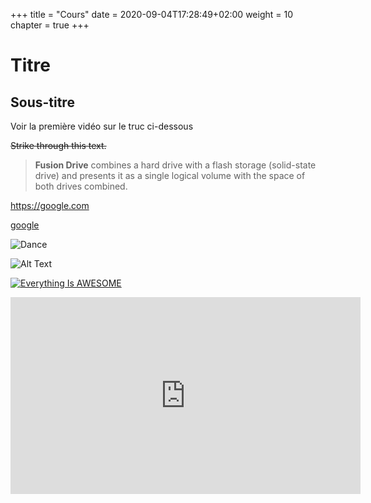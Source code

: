 +++
  title = "Cours"
  date = 2020-09-04T17:28:49+02:00
  weight = 10
  chapter = true
+++

# Titre
    
## Sous-titre
Voir la première vidéo sur le truc ci-dessous
  

<!--
This is a comment
-->


~~Strike through this text.~~


> **Fusion Drive** combines a hard drive with a flash storage (solid-state drive) and presents it as a single logical volume with the space of both drives combined.


<!--
To make a link
-->

<https://google.com>

<!--
To make a link with a name
-->

[google](https://google.com)

<!--
to insert an image



![Minion](https://octodex.github.com/images/minion.png)
-->


<!--
<iframe width="560" height="315"
src="https://www.youtube.com/embed/MUQfKFzIOeU" 
frameborder="0" 
allow="accelerometer; autoplay; encrypted-media; gyroscope; picture-in-picture" 
allowfullscreen></iframe>
-->

<!--
to insert a gif, must save the gice into a folder in which the gif will appear.
-->


![Dance](/basics/dance.gif?classes=shadow)

![Alt Text](https://media.giphy.com/media/vFKqnCdLPNOKc/giphy.gif?width=500px)


<!--
to insert a youtube video
-->

[![Everything Is AWESOME](https://yt-embed.herokuapp.com/embed?v=imu9AooxLSg)](https://www.youtube.com/watch?v=imu9AooxLSg "Everything Is AWESOME")




<iframe width="560" height="315" src="https://www.youtube.com/embed/imu9AooxLSg" frameborder="0" allow="accelerometer; autoplay; encrypted-media; gyroscope; picture-in-picture" allowfullscreen></iframe>
